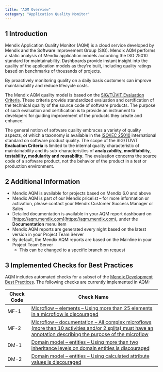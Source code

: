 ```yaml
---
title: "AQM Overview"
category: "Application Quality Monitor"
---
```


## 1 Introduction

Mendix Application Quality Monitor (AQM) is a cloud service developed by Mendix and the Software Improvement Group (SIG).
Mendix AQM performs a static analysis of Mendix application models according the ISO 25010 standard for maintainability.
Dashboards provide instant insight into the quality of the application models as they're built, including quality ratings based on benchmarks of thousands of projects.

By proactively monitoring quality on a daily basis customers can improve maintainability and reduce lifecycle costs.

The Mendix AQM quality model is based on the [SIG/TÜViT Evaluation Criteria](https://www.sig.eu/wp-content/uploads/2018/05/20180509-SIG-TUViT-Evaluation-Criteria-Trusted-Product-Maintainability.pdf). These criteria provide standardized evaluation and certification of the technical quality of the source code of software products. The purpose of such evaluation and certification is to provide an instrument to developers for guiding improvement of the products they create and enhance.

The general notion of software quality embraces a variety of quality aspects, of which a taxonomy is available in the [ISO/IEC 25010](http://iso25000.com/index.php/en/iso-25000-standards/iso-25010) international standard on software product quality. The scope of the SIG/TÜViT **Evaluation Criteria** is limited to the internal quality characteristic of maintainability and its sub-characteristics of **analyzability, modifiability, testability, modularity and reusability**. The evaluation concerns the source code of a software product, not the behavior of the product in a test or production environment.

## 2 Additional Information

* Mendix AQM is available for projects based on Mendix 6.0 and above
* Mendix AQM is part of our Mendix pricelist – for more information or activation, please contact your Mendix Customer Success Manager or Sales
* Detailed documentation is available in your AQM report dashboard on [https://aqm.mendix.com](https://aqm.mendix.com), under the **Documentation** menu item
* Mendix AQM reports are generated every night based on the latest version in your Project Team Server
* By default, the Mendix AQM reports are based on the Mainline in your Project Team Server
  * This can be changed to a specific branch on request

## 3 Implemented Checks for Best Practices

AQM includes automated checks for a subset of the [Mendix Development Best Practices](/howto/general/dev-best-practices). The following checks are currently implemented in AQM:

|Check Code|Check Name|
|----------|----------|
|MF-1|[Microflow – elements – Using more than 25 elements in a microflow is discouraged](/howto/general/dev-best-practices#size)|
|MF-2|[Microflow – documentation – All complex microflows (more than 10 activities and/or 2 splits) must have an annotation describing the purpose of the microflow](/howto/general/dev-best-practices#documentation-and-annotations)|
|DM-1|[Domain model – entities – Using more than two inheritance levels on domain entities is discouraged](/howto/general/dev-best-practices#inheritance)|
|DM-2|[Domain model – entities – Using calculated attribute values is discouraged](/howto/general/dev-best-practices#attributes)|
